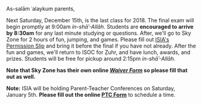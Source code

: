 As-salām ʿalaykum parents,

Next Saturday, December 15th, is the last class for 2018. The final exam will begin promptly at 9:00am *in-shāʾ-Allāh*. Students are **encouraged to arrive by 8:30am** for any last minute studying or questions.
After, we'll go to Sky Zone for 2 hours of fun, jumping, and games. Please fill out [ISIA's Permission Slip](https://drive.google.com/open?id=1z1bs4PsIbjLIpvPJDgGFlfzY4vXo9FCk) and bring it before the final if you have not already.
After the fun and games, we'll return to ISOC for Ẓuhr, and have lunch, awards, and prizes.
Students will be free for pickup around 2:15pm *in-shāʾ-Allāh*.

**Note that Sky Zone has their own online [*Waiver Form*](https://westminsterstore.skyzone.com/waiver/WaiverInfo.aspx) so please fill that out as well.**


**Note:** ISIA will be holding Parent-Teacher Conferences on Saturday, January 5th. **Please fill out the online [PTC Form](https://docs.google.com/forms/d/e/1FAIpQLScIYDgdJLmZ2oSPhzhASKlsTtJvTclJh-0gRjitjFBYuNfunA/viewform?usp=sf_link)** to schedule a time.
